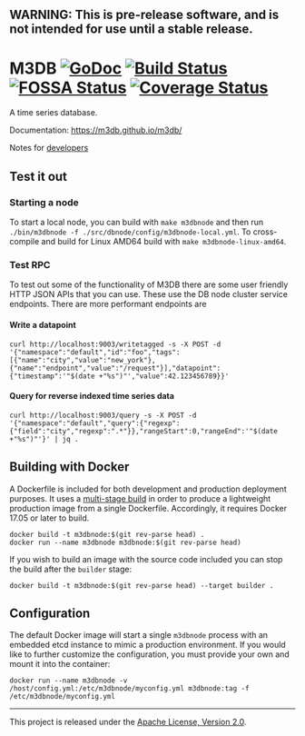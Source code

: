 ## WARNING: This is pre-release software, and is not intended for use until a stable release.

# M3DB [![GoDoc][doc-img]][doc] [![Build Status][ci-img]][ci] [![FOSSA Status](https://app.fossa.io/api/projects/git%2Bgithub.com%2Fm3db%2Fm3db.svg?type=shield)](https://app.fossa.io/projects/git%2Bgithub.com%2Fm3db%2Fm3db?ref=badge_shield) [![Coverage Status](https://codecov.io/gh/m3db/m3db/branch/master/graph/badge.svg)](https://codecov.io/gh/m3db/m3db)

A time series database.


Documentation: https://m3db.github.io/m3db/

Notes for [developers]

[developers]: https://github.com/m3db/m3db/blob/master/DEVELOPER.md

## Test it out

### Starting a node

To start a local node, you can build with `make m3dbnode` and then run `./bin/m3dbnode -f ./src/dbnode/config/m3dbnode-local.yml`.  To cross-compile and build for Linux AMD64 build with `make m3dbnode-linux-amd64`.

<!-- For PR review: should we remove the test RPC section entirely and link to the deploy doc? -->

### Test RPC

To test out some of the functionality of M3DB there are some user friendly HTTP JSON APIs that you can use.  These use the DB node cluster service endpoints.  There are more performant endpoints are

#### Write a datapoint

```
curl http://localhost:9003/writetagged -s -X POST -d '{"namespace":"default","id":"foo","tags":[{"name":"city","value":"new_york"},{"name":"endpoint","value":"/request"}],"datapoint":{"timestamp":'"$(date +"%s")"',"value":42.123456789}}'
```

#### Query for reverse indexed time series data

```
curl http://localhost:9003/query -s -X POST -d '{"namespace":"default","query":{"regexp":{"field":"city","regexp":".*"}},"rangeStart":0,"rangeEnd":'"$(date +"%s")"'}' | jq .
```

## Building with Docker

A Dockerfile is included for both development and production deployment purposes. It uses a
[multi-stage build](https://docs.docker.com/develop/develop-images/multistage-build/) in order to
produce a lightweight production image from a single Dockerfile. Accordingly, it requires Docker
17.05 or later to build.

```
docker build -t m3dbnode:$(git rev-parse head) .
docker run --name m3dbnode m3dbnode:$(git rev-parse head)
```

If you wish to build an image with the source code included you can stop the build after the
`builder` stage:

```
docker build -t m3dbnode:$(git rev-parse head) --target builder .
```

## Configuration

The default Docker image will start a single `m3dbnode` process with an embedded etcd instance to
mimic a production environment. If you would like to further customize the configuration, you must
provide your own and mount it into the container:

```
docker run --name m3dbnode -v /host/config.yml:/etc/m3dbnode/myconfig.yml m3dbnode:tag -f /etc/m3dbnode/myconfig.yml
```

<hr>

This project is released under the [Apache License, Version 2.0](LICENSE).

[doc-img]: https://godoc.org/github.com/m3db/m3db?status.svg
[doc]: https://godoc.org/github.com/m3db/m3db
[ci-img]: https://semaphoreci.com/api/v1/m3db/m3db/branches/master/shields_badge.svg
[ci]: https://semaphoreci.com/m3db/m3db
